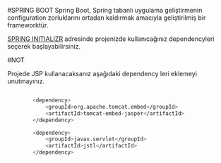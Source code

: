 #SPRING BOOT 
Spring Boot, Spring tabanlı uygulama geliştirmenin configuration zorluklarını ortadan kaldırmak amacıyla geliştirilmiş bir frameworktür.

[SPRING INITIALIZR](start.spring.io) adresinde projenizde kullanıcağınız dependencyleri seçerek başlayabilirsiniz.

#NOT

Projede JSP kullanacaksanız aşağıdaki dependency leri eklemeyi unutmayınız.

```sh

		<dependency>
			<groupId>org.apache.tomcat.embed</groupId>
			<artifactId>tomcat-embed-jasper</artifactId>
		</dependency>

		<dependency>
			<groupId>javax.servlet</groupId>
			<artifactId>jstl</artifactId>
		</dependency>

```
